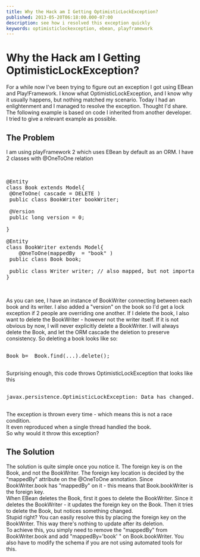 ```yaml
---
title: Why the Hack am I Getting OptimisticLockException?
published: 2013-05-20T06:18:00.000-07:00
description: see how i resolved this exception quickly
keywords: optimisticlockexception, ebean, playframework
---
```


<div class="mograblog" dir="ltr" style="text-align: left;" trbidi="on">

# Why the Hack am I Getting OptimisticLockException?

<div>For a while now I've been trying to figure out an exception I got using EBean and Play!Framework.  
I know what OptimisticLockException, and I know why it usually happens, but nothing matched my scenario.  
Today I had an enlightenment and I managed to resolve the exception. Thought I'd share.  
</div>

<div>The following example is based on code I inherited from another developer.  
I tried to give a relevant example as possible.  
</div>

## The Problem

<div>I am using playFramework 2 which uses EBean by default as an ORM.  
I have 2 classes with @OneToOne relation  
</div>

<pre class="prettyprint">  

@Entity  
class Book extends Model{  
 @OneToOne( cascade = DELETE )  
 public class BookWriter bookWriter;  

 @Version  
 public long version = 0;  

}  

@Entity  
class BookWriter extends Model{  
    @OneToOne(mappedBy  = "book" )  
 public class Book book;  

 public class Writer writer; // also mapped, but not important for the story.  
}  

 </pre>

<div>As you can see, I have an instance of BookWriter connecting between each book and its writer.  
I also added a "version" on the book so I'd get a lock exception if 2 people are overriding one another.  
If I delete the book, I also want to delete the BookWriter - however not the writer itself.  
If it is not obvious by now, I will never explicitly delete a BookWriter.  
I will always delete the Book, and let the ORM cascade the deletion to preserve consistency.  
So deleting a book looks like so:

<pre>  
Book b=  Book.find(...).delete();     
  </pre>

Surprising enough, this code throws OptimisticLockException that looks like this

<pre>  
javax.persistence.OptimisticLockException: Data has changed. updated [0] rows sql[delete from book_writer where id=?] bind[null]  
 </pre>

The exception is thrown every time - which means this is not a race condition.  
It even reproduced when a single thread handled the book.  
So why would it throw this exception?</div>

## The Solution

<div>The solution is quite simple once you notice it.  
The foreign key is on the Book, and not the BookWriter.  
The foreign key location is decided by the "mappedBy" attribute on the @OneToOne annotation.  
Since BookWriter.book has "mappedBy" on it - this means that Book.bookWriter is the foreign key.  
</div>

<div>When EBean deletes the Book, first it goes to delete the BookWriter.  
Since it deletes the BookWriter - it updates the foreign key on the Book.  
Then it tries to delete the Book, but notices something changed.  
</div>

<div>Stupid right?  
You can easily resolve this by placing the foreign key on the BookWriter.  
This way there's nothing to update after its deletion.  
</div>

<div>To achieve this, you simply need to remove the "mappedBy" from BookWriter.book and add "mappedBy='book' " on Book.bookWriter.  
You also have to modify the schema if you are not using automated tools for this.  
</div>

</div>